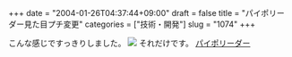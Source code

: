 +++
date = "2004-01-26T04:37:44+09:00"
draft = false
title = "パイポリーダー見た目プチ変更"
categories = ["技術・開発"]
slug = "1074"
+++

こんな感じですっきりしました。
<img src="http://paipo.cc/common/img/up.gif">
それだけです。
<a href="http://paipo.cc" target="_blank">パイポリーダー</a>
